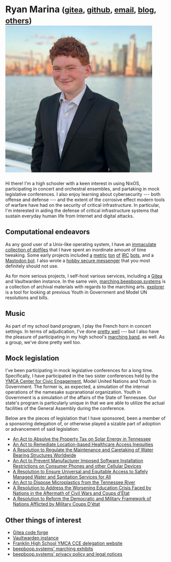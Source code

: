 <h1 class="heading-right">
    Ryan Marina
    <small>
        (<a href="https://git.beepboop.systems/stupidcomputer">gitea</a>,
        <a href="https://github.com/stupidcomputer">github</a>,
        <a href="mailto:ryan@beepboop.systems">email</a>,
        <a href="/blog">blog</a>,
        <a href="/contact.html">others</a>)
    </small>
    <img id="me" class="right" alt="A picture of myself" src="./picture.jpeg">
</h1>

Hi there!
I'm a high schooler with a keen interest in using NixOS, participating in concert and orchestral ensembles, and partaking in mock legislative conferences.
I also enjoy learning about cybersecurity --- both offense and defense --- and the extent of the corrosive effect modern tools of warfare have had on the security of critical infrastructure.
In particular, I'm interested in aiding the defense of critical infrastructure systems that sustain everyday human life from Internet and digital attacks.

## Computational endeavors

As any good user of a Unix-like operating system, I have an [immaculate collection of dotfiles](https://git.beepboop.systems/stupidcomputer/dot_testing) that I have spent an inordinate amount of time tweaking.
Some early projects included [a](https://git.beepboop.systems/stupidcomputer/pychaos) [metric](https://git.beepboop.systems/stupidcomputer/modbot) [ton](https://git.beepboop.systems/stupidcomputer/botanybot) [of](https://git.beepboop.systems/stupidcomputer/chaosbot) [IRC](https://git.beepboop.systems/stupidcomputer/coinminer) [bots](https://git.beepboop.systems/stupidcomputer/universalducks), and a [Mastodon bot](https://git.beepboop.systems/stupidcomputer/mastosnake).
I also wrote a [hobby secure messenger](https://git.beepboop.systems/stupidcomputer/secmsg) that you most definitely should not use.

As for more serious projects, I self-host various services, including a [Gitea](https://git.beepboop.systems) and Vaultwarden instance.
In the same vein, [marching.beepboop.systems](https://marching.beepboop.systems) is a collection of archival materials with regards to the marching arts.
[explorer](https://franklincce.beepboop.systems/explorer) is a tool for looking at previous Youth in Government and Model UN resolutions and bills.

## Music

As part of my school band program, I play the French horn in concert settings.
In terms of adjudication, I've done [pretty well](./music/awards.html) --- but I also have the pleasure of participating in my high school's [marching band](https://thefranklinband.org), as well.
As a group, we've done pretty well too.

## Mock legislation

I've been participating in mock legislative conferences for a long time.
Specifically, I have participated in the two sister conferences held by the [YMCA Center for Civic Engagement](http://wp.tennesseecce.org/), Model United Nations and Youth in Government.
The former is, as expected, a simulation of the internal operations of the namesake supranational organization.
Youth in Government is a simulation of the affairs of the State of Tennessee.
Our state's program is particularly unique in that we are able to utilize the actual facilities of the General Assembly during the conference.

Below are the pieces of legislation that I have sponsored, been a member of a sponsoring delegation of, or otherwise played a sizable part of adoption or advancement of said legislation:

- [An Act to Absolve the Property Tax on Solar Energy in Tennessee](./cce/yig04)
- [An Act to Remediate Location-based Healthcare Access Inequities](./cce/yig03)
- [A Resolution to Regulate the Maintenance and Caretaking of Water Bearing Structures Worldwide](./cce/mun04)
- [An Act to Prevent Manufacturer Imposed Software Installation Restrictions on Consumer Phones and other Cellular Devices](./cce/yig02)
- [A Resolution to Ensure Universal and Equitable Access to Safely Managed Water and Sanitation Services for All](./cce/mun03)
- [An Act to Dispose Microplastics from the Tennessee River](./cce/yig01)
- [A Resolution to Address the Worsening Education Crisis Faced by Nations in the Aftermath of Civil Wars and Coups d'État](./cce/mun02)
- [A Resolution to Reform the Democratic and Military Framework of Nations Afflicted by Military Coups D'état](./cce/mun01)

## Other things of interest

- [Gitea code forge](https://git.beepboop.systems)
- [Vaultwarden instance](https://bitwarden.beepboop.systems)
- [Franklin High School YMCA CCE delegation website](https://franklincce.beepboop.systems)
- [beepboop.systems' marching exhibits](https://marching.beepboop.systems)
- [beepboop.systems' privacy policy and legal notices](./legal)
